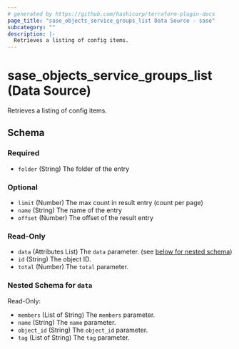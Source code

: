 ```yaml
---
# generated by https://github.com/hashicorp/terraform-plugin-docs
page_title: "sase_objects_service_groups_list Data Source - sase"
subcategory: ""
description: |-
  Retrieves a listing of config items.
---
```


# sase_objects_service_groups_list (Data Source)

Retrieves a listing of config items.



<!-- schema generated by tfplugindocs -->
## Schema

### Required

- `folder` (String) The folder of the entry

### Optional

- `limit` (Number) The max count in result entry (count per page)
- `name` (String) The name of the entry
- `offset` (Number) The offset of the result entry

### Read-Only

- `data` (Attributes List) The `data` parameter. (see [below for nested schema](#nestedatt--data))
- `id` (String) The object ID.
- `total` (Number) The `total` parameter.

<a id="nestedatt--data"></a>
### Nested Schema for `data`

Read-Only:

- `members` (List of String) The `members` parameter.
- `name` (String) The `name` parameter.
- `object_id` (String) The `object_id` parameter.
- `tag` (List of String) The `tag` parameter.


